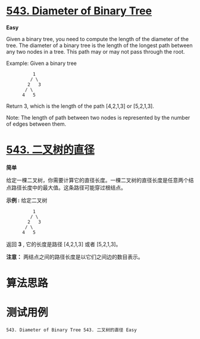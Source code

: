 # [543. Diameter of Binary Tree][enTitle]

**Easy**

Given a binary tree, you need to compute the length of the diameter of the tree. The diameter of a binary tree is the length of the longest path between any two nodes in a tree. This path may or may not pass through the root.

Example: Given a binary tree 

```
          1
         / \
        2   3
       / \     
      4   5    

```



Return 3, which is the length of the path [4,2,1,3] or [5,2,1,3].

Note: The length of path between two nodes is represented by the number of edges between them.


# [543. 二叉树的直径][cnTitle]

**简单**

给定一棵二叉树，你需要计算它的直径长度。一棵二叉树的直径长度是任意两个结点路径长度中的最大值。这条路径可能穿过根结点。

**示例 :**  给定二叉树

```
          1
         / \
        2   3
       / \     
      4   5    

```

返回 **3** , 它的长度是路径 [4,2,1,3] 或者 [5,2,1,3]。

**注意：** 两结点之间的路径长度是以它们之间边的数目表示。




# 算法思路

# 测试用例
```
543. Diameter of Binary Tree 543. 二叉树的直径 Easy
```

[enTitle]: https://leetcode.com/problems/diameter-of-binary-tree/
[cnTitle]: https://leetcode-cn.com/problems/diameter-of-binary-tree/
